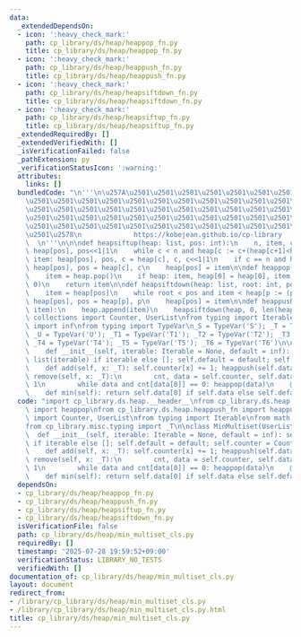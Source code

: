 ```yaml
---
data:
  _extendedDependsOn:
  - icon: ':heavy_check_mark:'
    path: cp_library/ds/heap/heappop_fn.py
    title: cp_library/ds/heap/heappop_fn.py
  - icon: ':heavy_check_mark:'
    path: cp_library/ds/heap/heappush_fn.py
    title: cp_library/ds/heap/heappush_fn.py
  - icon: ':heavy_check_mark:'
    path: cp_library/ds/heap/heapsiftdown_fn.py
    title: cp_library/ds/heap/heapsiftdown_fn.py
  - icon: ':heavy_check_mark:'
    path: cp_library/ds/heap/heapsiftup_fn.py
    title: cp_library/ds/heap/heapsiftup_fn.py
  _extendedRequiredBy: []
  _extendedVerifiedWith: []
  _isVerificationFailed: false
  _pathExtension: py
  _verificationStatusIcon: ':warning:'
  attributes:
    links: []
  bundledCode: "\n'''\n\u257A\u2501\u2501\u2501\u2501\u2501\u2501\u2501\u2501\u2501\
    \u2501\u2501\u2501\u2501\u2501\u2501\u2501\u2501\u2501\u2501\u2501\u2501\u2501\
    \u2501\u2501\u2501\u2501\u2501\u2501\u2501\u2501\u2501\u2501\u2501\u2501\u2501\
    \u2501\u2501\u2501\u2501\u2501\u2501\u2501\u2501\u2501\u2501\u2501\u2501\u2501\
    \u2501\u2501\u2501\u2501\u2501\u2501\u2501\u2501\u2501\u2501\u2501\u2501\u2501\
    \u2501\u2578\n             https://kobejean.github.io/cp-library             \
    \  \n'''\n\n\ndef heapsiftup(heap: list, pos: int):\n    n, item, c = len(heap)-1,\
    \ heap[pos], pos<<1|1\n    while c < n and heap[c := c+(heap[c+1]<heap[c])] <\
    \ item: heap[pos], pos, c = heap[c], c, c<<1|1\n    if c == n and heap[c] < item:\
    \ heap[pos], pos = heap[c], c\n    heap[pos] = item\n\ndef heappop(heap: list):\n\
    \    item = heap.pop()\n    if heap: item, heap[0] = heap[0], item; heapsiftup(heap,\
    \ 0)\n    return item\n\ndef heapsiftdown(heap: list, root: int, pos: int):\n\
    \    item = heap[pos]\n    while root < pos and item < heap[p := (pos-1)>>1]:\
    \ heap[pos], pos = heap[p], p\n    heap[pos] = item\n\ndef heappush(heap: list,\
    \ item):\n    heap.append(item)\n    heapsiftdown(heap, 0, len(heap)-1)\nfrom\
    \ collections import Counter, UserList\nfrom typing import Iterable\nfrom math\
    \ import inf\nfrom typing import TypeVar\n_S = TypeVar('S'); _T = TypeVar('T');\
    \ _U = TypeVar('U'); _T1 = TypeVar('T1'); _T2 = TypeVar('T2'); _T3 = TypeVar('T3');\
    \ _T4 = TypeVar('T4'); _T5 = TypeVar('T5'); _T6 = TypeVar('T6')\n\nclass MinMultiset(UserList[_T]):\n\
    \    def __init__(self, iterable: Iterable = None, default = inf): self.data =\
    \ list(iterable) if iterable else []; self.default = default; self.counter = Counter(self.data)\n\
    \    def add(self, x: _T): self.counter[x] += 1; heappush(self.data, x)\n    def\
    \ remove(self, x: _T):\n        cnt, data = self.counter, self.data; cnt[x] -=\
    \ 1\n        while data and cnt[data[0]] == 0: heappop(data)\n    @property\n\
    \    def min(self): return self.data[0] if self.data else self.default\n"
  code: "import cp_library.ds.heap.__header__\nfrom cp_library.ds.heap.heappop_fn\
    \ import heappop\nfrom cp_library.ds.heap.heappush_fn import heappush\nfrom collections\
    \ import Counter, UserList\nfrom typing import Iterable\nfrom math import inf\n\
    from cp_library.misc.typing import _T\n\nclass MinMultiset(UserList[_T]):\n  \
    \  def __init__(self, iterable: Iterable = None, default = inf): self.data = list(iterable)\
    \ if iterable else []; self.default = default; self.counter = Counter(self.data)\n\
    \    def add(self, x: _T): self.counter[x] += 1; heappush(self.data, x)\n    def\
    \ remove(self, x: _T):\n        cnt, data = self.counter, self.data; cnt[x] -=\
    \ 1\n        while data and cnt[data[0]] == 0: heappop(data)\n    @property\n\
    \    def min(self): return self.data[0] if self.data else self.default\n"
  dependsOn:
  - cp_library/ds/heap/heappop_fn.py
  - cp_library/ds/heap/heappush_fn.py
  - cp_library/ds/heap/heapsiftup_fn.py
  - cp_library/ds/heap/heapsiftdown_fn.py
  isVerificationFile: false
  path: cp_library/ds/heap/min_multiset_cls.py
  requiredBy: []
  timestamp: '2025-07-28 19:59:52+09:00'
  verificationStatus: LIBRARY_NO_TESTS
  verifiedWith: []
documentation_of: cp_library/ds/heap/min_multiset_cls.py
layout: document
redirect_from:
- /library/cp_library/ds/heap/min_multiset_cls.py
- /library/cp_library/ds/heap/min_multiset_cls.py.html
title: cp_library/ds/heap/min_multiset_cls.py
---
```

